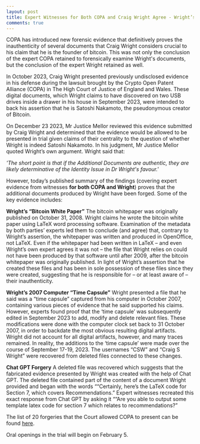 ```yaml
---
layout: post
title: Expert Witnesses for Both COPA and Craig Wright Agree - Wright’s Newly Found Documents are Recent Creations
comments: true
---
```

COPA has introduced new forensic evidence that definitively proves the inauthenticity of several documents that Craig Wright considers crucial to his claim that he is the founder of bitcoin. This was not only the conclusion of the expert COPA retained to forensically examine Wright's documents, but the conclusion of the expert Wright retained as well.

In October 2023, Craig Wright presented previously undisclosed evidence in his defense during the lawsuit brought by the Crypto Open Patent Alliance (COPA) in The High Court of Justice of England and Wales. These digital documents, which Wright claims to have discovered on two USB drives inside a drawer in his house in September 2023, were intended to back his assertion that he is Satoshi Nakamoto, the pseudonymous creator of Bitcoin. 

On December 23 2023, Mr Justice Mellor reviewed this evidence submitted by Craig Wright and determined that the evidence would be allowed to be presented in trial given claims of their centrality to the question of whether Wright is indeed Satoshi Nakamoto. In his judgment, Mr Justice Mellor quoted Wright’s own argument.  Wright said that:

<I>'The short point is that if the Additional Documents are authentic, they are likely determinative of the Identity Issue in Dr Wright's favour.'</I> 

However, today’s published summary of the findings (covering expert evidence from witnesses <b>for both COPA and Wright</b>) proves that the additional documents produced by Wright have been forged. Some of the key evidence includes:

<b>Wright’s “Bitcoin White Paper”</b>
The bitcoin whitepaper was originally published on October 31, 2008.  Wright claims he wrote the bitcoin white paper using LaTeX word processing software. Examination of the metadata by both parties’ experts led them to conclude (and agree) that, contrary to Wright’s assertion, the whitepaper was written and produced in OpenOffice, not LaTeX. Even if the whitepaper had been written in LaTeX – and even Wright’s own expert agrees it was not – the file that Wright relies on could not have been produced by that software until after 2009, after the bitcoin whitepaper was originally published. In light of Wright’s assertion that he created these files and has been in sole possession of these files since they were created, suggesting that he is responsible for – or at least aware of – their inauthenticity. 

<b>Wright’s 2007 Computer “Time Capsule”</b>
Wright presented a file that he said was a “time capsule” captured from his computer in October 2007, containing various pieces of evidence that he said supported his claims.  However, experts found proof that the ‘time capsule’ was subsequently edited in September 2023 to add, modify and delete relevant files. These modifications were done with the computer clock set back to 31 October 2007, in order to backdate the most obvious resulting digital artifacts. Wright did not account for all digital artifacts, however, and many traces remained.  In reality, the additions to the ‘time capsule’ were made over the course of September 17-19, 2023. The usernames “CSW” and “Craig S Wright” were recovered from deleted files connected to these changes. 

<b>Chat GPT Forgery</b>
A deleted file was recovered which suggests that the fabricated evidence presented by Wright was created with the help of Chat GPT. The deleted file contained part of the content of a document Wright provided and began with the words ““Certainly, here’s the LaTeX code for Section 7, which covers Recommendations.” Expert witnesses recreated this exact response from Chat GPT by asking it ““Are you able to output some template latex code for section 7 which relates to recommendations?”

The list of 20 forgeries that the Court allowed COPA to present can be found <a href="https://www.opencrypto.org/2024-01-23_Schedule_of_Dr_Wrights_Further_Forgeries-COPAvWright.pdf" target="_blank">here</a>. 

Oral openings in the trial will begin on February 5. 
